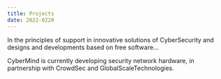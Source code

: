 ```yaml
---
title: Projects
date: 2022-0220
---
```


In the principles of support in innovative solutions of CyberSecurity and designs and developments based on free software...

CyberMind is currently developing security network hardware, in partnership with CrowdSec and GlobalScaleTechnologies.